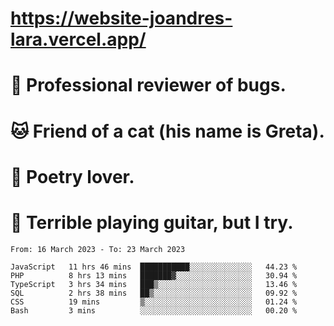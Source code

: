 # https://website-joandres-lara.vercel.app/
# 🐛 Professional reviewer of bugs.
# 🐱 Friend of a cat (his name is Greta).
# 📜 Poetry lover.
# 🎸 Terrible playing guitar, but I try.

<!--START_SECTION:waka-->

```text
From: 16 March 2023 - To: 23 March 2023

JavaScript   11 hrs 46 mins  ███████████░░░░░░░░░░░░░░   44.23 %
PHP          8 hrs 13 mins   ███████▓░░░░░░░░░░░░░░░░░   30.94 %
TypeScript   3 hrs 34 mins   ███▒░░░░░░░░░░░░░░░░░░░░░   13.46 %
SQL          2 hrs 38 mins   ██▒░░░░░░░░░░░░░░░░░░░░░░   09.92 %
CSS          19 mins         ▒░░░░░░░░░░░░░░░░░░░░░░░░   01.24 %
Bash         3 mins          ░░░░░░░░░░░░░░░░░░░░░░░░░   00.20 %
```

<!--END_SECTION:waka-->
